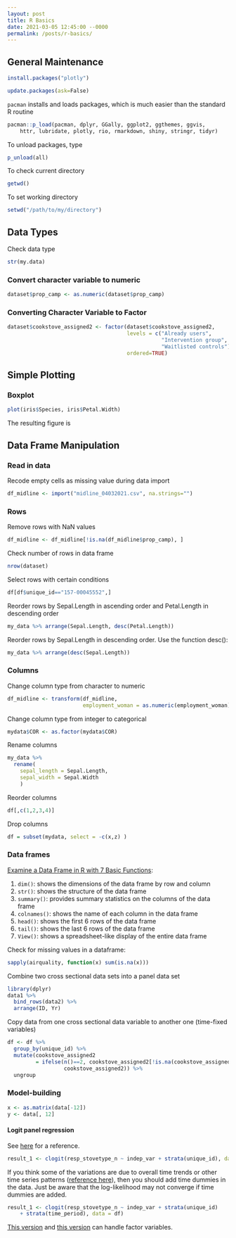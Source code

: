 ```yaml
---
layout: post
title: R Basics
date: 2021-03-05 12:45:00 --0000
permalink: /posts/r-basics/
---
```


## General Maintenance
```r
install.packages("plotly")
```
```r
update.packages(ask=False)
```

`pacman` installs and loads packages, which is much easier than the standard R routine
```r
pacman::p_load(pacman, dplyr, GGally, ggplot2, ggthemes, ggvis, 
    httr, lubridate, plotly, rio, rmarkdown, shiny, stringr, tidyr)
```

To unload packages, type
```r
p_unload(all)
```

To check current directory
```r
getwd()
```

To set working directory
```r
setwd("/path/to/my/directory")
```
## Data Types
Check data type
```r
str(my.data)
```

### Convert character variable to numeric
```r
dataset$prop_camp <- as.numeric(dataset$prop_camp)
```

### Converting Character Variable to Factor
```r
dataset$cookstove_assigned2 <- factor(dataset$cookstove_assigned2, 
                                      levels = c("Already users", 
                                                 "Intervention group",
                                                 "Waitlisted controls"),
                                      ordered=TRUE)
```


## Simple Plotting
### Boxplot
```r
plot(iris$Species, iris$Petal.Width)
```

The resulting figure is


## Data Frame Manipulation
### Read in data
Recode empty cells as missing value during data import
```r
df_midline <- import("midline_04032021.csv", na.strings="")
```

### Rows
Remove rows with NaN values
```r
df_midline <- df_midline[!is.na(df_midline$prop_camp), ]
```

Check number of rows in data frame
```r
nrow(dataset)
```

Select rows with certain conditions
```r
df[df$unique_id=="157-00045552",]
```

Reorder rows by Sepal.Length in ascending order and Petal.Length in descending order
```r
my_data %>% arrange(Sepal.Length, desc(Petal.Length))
```

Reorder rows by Sepal.Length in descending order. Use the function desc():
```r
my_data %>% arrange(desc(Sepal.Length))
```

### Columns

Change column type from character to numeric
```r
df_midline <- transform(df_midline, 
                        employment_woman = as.numeric(employment_woman))
```

Change column type from integer to categorical
```r
mydata$COR <- as.factor(mydata$COR)
```

Rename columns
```r
my_data %>% 
  rename(
    sepal_length = Sepal.Length,
    sepal_width = Sepal.Width
    )
```

Reorder columns
```r
df[,c(1,2,3,4)]
```

Drop columns
```r
df = subset(mydata, select = -c(x,z) )
```

### Data frames
[Examine a Data Frame in R with 7 Basic Functions](https://rveryday.wordpress.com/2016/11/29/examine-a-data-frame-in-r-with-7-basic-functions/):
1. `dim()`: shows the dimensions of the data frame by row and column
2. `str()`: shows the structure of the data frame
3. `summary()`: provides summary statistics on the columns of the data frame
4. `colnames()`: shows the name of each column in the data frame
5. `head()`: shows the first 6 rows of the data frame
6. `tail()`: shows the last 6 rows of the data frame
7. `View()`: shows a spreadsheet-like display of the entire data frame

Check for missing values in a dataframe:
```r
sapply(airquality, function(x) sum(is.na(x)))
```

Combine two cross sectional data sets into a panel data set
```r
library(dplyr)
data1 %>%
  bind_rows(data2) %>%
  arrange(ID, Yr)
```
Copy data from one cross sectional data variable to another one (time-fixed variables)
```r
df <- df %>%
  group_by(unique_id) %>%
  mutate(cookstove_assigned2 
         = ifelse(n()==2, cookstove_assigned2[!is.na(cookstove_assigned2)],
                  cookstove_assigned2)) %>%
  ungroup
```

### Model-building
```r
x <- as.matrix(data[-12])
y <- data[, 12]
```

#### Logit panel regression

See [here](https://data.princeton.edu/wws509/r/fixedRandom3) for a reference.
```r
result_1 <- clogit(resp_stovetype_n ~ indep_var + strata(unique_id), data = df)
```
If you think some of the variations are due to overall time trends or other time series patterns ([reference here](https://www.statalist.org/forums/forum/general-stata-discussion/general/228950-time-fixed-effects)), then you should add time dummies in the data. Just be aware that the log-likelihood may not converge if time dummies are added.
```r
result_1 <- clogit(resp_stovetype_n ~ indep_var + strata(unique_id) 
    + strata(time_period), data = df)
```

[This version](https://stats.idre.ucla.edu/r/dae/mixed-effects-logistic-regression/) and [this version](https://uc-r.github.io/logistic_regression) can handle factor variables.